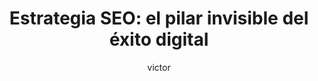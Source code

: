 ---
title: "Estrategia SEO: el pilar invisible del éxito digital"
description: "Descubre cómo una estrategia SEO sólida transforma tu web en un motor real de captación de clientes."
metaTitle: "Estrategia SEO 2024: Guía Completa para Posicionar tu Web"
metaDescription: "✅ Aprende a crear una estrategia SEO efectiva paso a paso. Guía completa con técnicas actualizadas para posicionar tu web en Google en 2024."
ogImage: "/imagenes/x.jpg"
noindex: false
nofollow: false
author: "victor"
authorImage: "/imagenes/x.jpg"
authorImageAlt: "Foto de perfil del autor"
pubDate: 2024-12-15
cardImage: "/imagenes/x.jpg"
cardImageAlt: "Pantalla con gráficos de posicionamiento SEO"
readTime: 6
tags: ["SEO", "estrategia", "posicionamiento web", "marketing digital"]
contents: [
        "Tener una página web ya no es suficiente. En un ecosistema digital saturado, la diferencia entre una web que simplemente existe y otra que realmente genera negocio está en la estrategia SEO. Una web sin planificación de posicionamiento es como abrir una tienda en mitad del desierto: bonita por dentro, pero invisible para los clientes.",
        
        "El SEO es la herramienta que conecta tus productos o servicios con la audiencia adecuada en el momento en que la buscan. Dejarlo para más adelante o subestimarlo suele significar perder tiempo, recursos y oportunidades de negocio. La estrategia debe diseñarse desde el inicio, no como un añadido posterior.",
        
        "¿Por qué es tan relevante? Porque el 90% de los clics en Google se concentran en la primera página de resultados. Y llegar ahí no es fruto de la suerte, sino del análisis de palabras clave, el estudio de la competencia y la construcción de una arquitectura web clara y optimizada.",
        
        "Una estrategia SEO bien diseñada parte de preguntas clave: ¿cómo buscan los usuarios tu servicio?, ¿qué nivel de competencia tienen esas búsquedas?, ¿qué aporta tu competencia que tú aún no ofreces? De esas respuestas nace el mapa de contenidos y la estructura del sitio, que determinarán si tu web será relevante para Google y útil para tus clientes.",
        
        "Pero el SEO no se limita a elegir palabras. También implica crear contenidos de calidad, optimizar la velocidad de carga, mejorar la experiencia de usuario y generar confianza mediante enlaces y menciones externas. Todo esto convierte tu web en un activo que crece con el tiempo.",
        
        "El mayor error de muchas empresas es pensar que con una inversión inicial basta. El SEO es un proceso constante: publicar nuevos artículos, analizar métricas, corregir desviaciones y adaptarse a los cambios del algoritmo. Es un maratón, no una carrera de velocidad.",
        
        "En definitiva, tu web puede ser atractiva y funcional, pero sin una estrategia SEO quedará oculta en la inmensidad de Internet. Apostar por el SEO es apostar por la visibilidad, la credibilidad y la sostenibilidad de tu negocio digital."
]
---